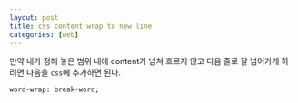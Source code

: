 ```yaml
---
layout: post
title: css content wrap to new line
categories: [web]
---
```


만약 내가 정해 놓은 범위 내에 content가 넘쳐 흐르지 않고 다음 줄로 잘 넘어가게 하려면 다음을 `css`에 추가하면 된다.

```
word-wrap: break-word;
```

